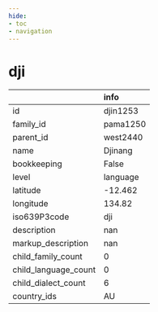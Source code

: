 ```yaml
---
hide:
- toc
- navigation
---
```

# dji
|                      | info     |
|:---------------------|:---------|
| id                   | djin1253 |
| family_id            | pama1250 |
| parent_id            | west2440 |
| name                 | Djinang  |
| bookkeeping          | False    |
| level                | language |
| latitude             | -12.462  |
| longitude            | 134.82   |
| iso639P3code         | dji      |
| description          | nan      |
| markup_description   | nan      |
| child_family_count   | 0        |
| child_language_count | 0        |
| child_dialect_count  | 6        |
| country_ids          | AU       |